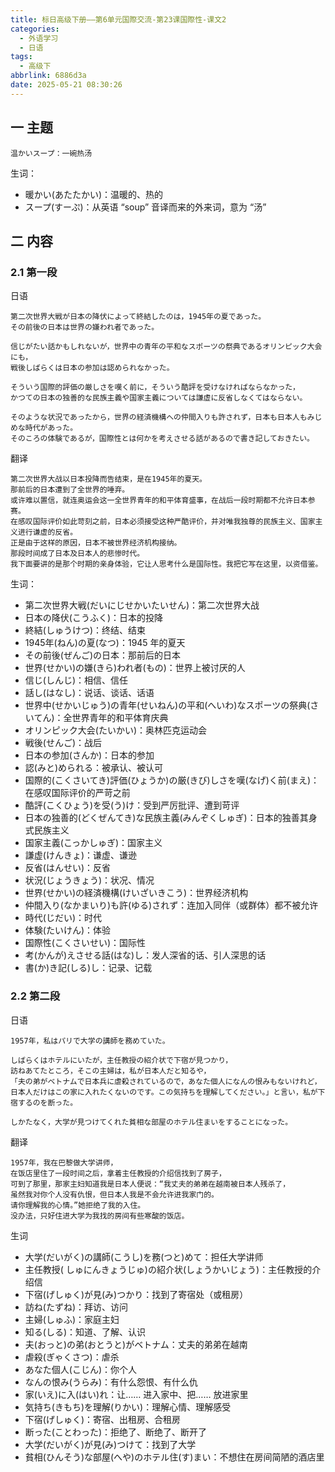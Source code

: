 ```yaml
---
title: 标日高级下册——第6单元国際交流-第23课国際性-课文2
categories:
  - 外语学习
  - 日语
tags:
  - 高级下
abbrlink: 6886d3a
date: 2025-05-21 08:30:26
---
```

## 一 主题

```
温かいスープ：一碗热汤
```

<!--more-->

生词：

* 暖かい(あたたかい)：温暖的、热的
* スープ(すーぷ)：从英语 “soup” 音译而来的外来词，意为 “汤”

## 二 内容

### 2.1 第一段

日语

```
第二次世界大戦が日本の降伏によって終結したのは，1945年の夏であった。
その前後の日本は世界の嫌われ者であった。

信じがたい話かもしれないが，世界中の青年の平和なスポーツの祭典であるオリンピック大会にも，
戦後しばらくは日本の参加は認められなかった。

そういう国際的評価の厳しさを嘆く前に，そういう酷評を受けなければならなかった，
かつての日本の独善的な民族主義や国家主義については謙虚に反省しなくてはならない。

そのような状況であったから，世界の経済機構への仲間入りも許されず，日本も日本人もみじめな時代があった。
そのころの体験であるが，国際性とは何かを考えさせる話があるので書き記しておきたい。
```

翻译

```
第二次世界大战以日本投降而告结束，是在1945年的夏天。
那前后的日本遭到了全世界的唾弃。
或许难以置信，就连奥运会这一全世界青年的和平体育盛事，在战后一段时期都不允许日本参赛。
在感叹国际评价如此苛刻之前，日本必须接受这种严酷评价，并对唯我独尊的民族主义、国家主义进行谦虚的反省。
正是由于这样的原因，日本不被世界经济机构接纳。
那段时间成了日本及日本人的悲惨时代。
我下面要讲的是那个时期的亲身体验，它让人思考什么是国际性。我把它写在这里，以资借鉴。
```

生词：

* 第二次世界大戦(だいにじせかいたいせん)：第二次世界大战
* 日本の降伏(こうふく)：日本的投降
* 終結(しゅうけつ)：终结、结束
* 1945年(ねん)の夏(なつ)：1945 年的夏天
* その前後(ぜんご)の日本：那前后的日本
* 世界(せかい)の嫌(きら)われ者(もの)：世界上被讨厌的人
* 信じ(しんじ)：相信、信任
* 話し(はなし)：说话、谈话、话语
* 世界中(せかいじゅう)の青年(せいねん)の平和(へいわ)なスポーツの祭典(さいてん)：全世界青年的和平体育庆典
* オリンピック大会(たいかい)：奥林匹克运动会
* 戦後(せんご)：战后
* 日本の参加(さんか)：日本的参加
* 認(みと)められる：被承认、被认可
* 国際的(こくさいてき)評価(ひょうか)の厳(きび)しさを嘆(なげ)く前(まえ)：在感叹国际评价的严苛之前
* 酷評(こくひょう)を受(う)け：受到严厉批评、遭到苛评
* 日本の独善的(どくぜんてき)な民族主義(みんぞくしゅぎ)：日本的独善其身式民族主义
* 国家主義(こっかしゅぎ)：国家主义
* 謙虚(けんきょ)：谦虚、谦逊
* 反省(はんせい)：反省
* 状況(じょうきょう)：状况、情况
* 世界(せかい)の経済機構(けいざいきこう)：世界经济机构
* 仲間入り(なかまいり)も許(ゆる)されず：连加入同伴（或群体）都不被允许
* 時代(じだい)：时代
* 体験(たいけん)：体验
* 国際性(こくさいせい)：国际性
* 考(かんが)えさせる話(はな)し：发人深省的话、引人深思的话
* 書(か)き記(しる)し：记录、记载

### 2.2 第二段

日语

```
1957年，私はパリで大学の講師を務めていた。

しばらくはホテルにいたが，主任教授の紹介状で下宿が見つかり，
訪ねあてたところ，そこの主婦は，私が日本人だと知るや，
「夫の弟がベトナムで日本兵に虐殺されているので，あなた個人になんの恨みもないけれど，
日本人だけはこの家に入れたくないのです。この気持ちを理解してください。」と言い，私が下宿するのを断った。

しかたなく，大学が見つけてくれた貧相な部屋のホテル住まいをすることになった。
```

翻译

```
1957年，我在巴黎做大学讲师，
在饭店里住了一段时间之后，拿着主任教授的介绍信找到了房子，
可到了那里，那家主妇知道我是日本人便说：“我丈夫的弟弟在越南被日本人残杀了，
虽然我对你个人没有仇恨，但日本人我是不会允许进我家门的。
请你理解我的心情。”她拒绝了我的入住。
没办法，只好住进大学为我找的房间有些寒酸的饭店。
```


生词

* 大学(だいがく)の講師(こうし)を務(つと)めて：担任大学讲师
* 主任教授( しゅにんきょうじゅ)の紹介状(しょうかいじょう)：主任教授的介绍信
* 下宿(げしゅく)が見(み)つかり：找到了寄宿处（或租房）
* 訪ね(たずね)：拜访、访问
* 主婦(しゅふ)：家庭主妇
* 知る(しる)：知道、了解、认识
* 夫(おっと)の弟(おとうと)がベトナム：丈夫的弟弟在越南
* 虐殺(ぎゃくさつ)：虐杀
* あなた個人(こじん)：你个人
* なんの恨み(うらみ)：有什么怨恨、有什么仇
* 家(いえ)に入(はい)れ：让…… 进入家中、把…… 放进家里
* 気持ち(きもち)を理解(りかい)：理解心情、理解感受
* 下宿(げしゅく)：寄宿、出租房、合租房
* 断った(ことわった)：拒绝了、断绝了、断开了
* 大学(だいがく)が見(み)つけて：找到了大学
* 貧相(ひんそう)な部屋(へや)のホテル住(す)まい：不想住在房间简陋的酒店里

  


